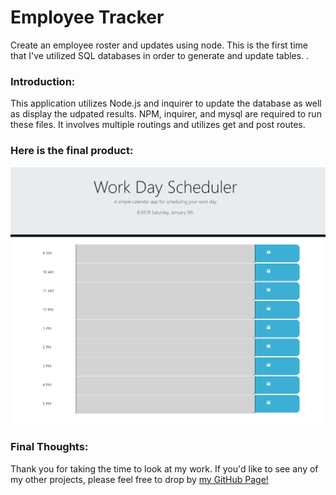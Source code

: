 # Employee Tracker
Create an employee roster and updates using node. This is the first time that I've utilized SQL databases in order to generate and update tables.
.
### Introduction:
This application utilizes Node.js and inquirer to update the database as well as display the udpated results. NPM, inquirer, and mysql are required to run these files. It involves multiple routings and utilizes get and post routes.

### Here is the final product:
![Daily Scheduler](https://github.com/zdjeffers/Daily-Planner/blob/main/Assets/daily-scheduler.png)



### Final Thoughts:
Thank you for taking the time to look at my work. If you'd like to see any of my other projects, please feel free to drop by [my GitHub Page!](https://github.com/zdjeffers)